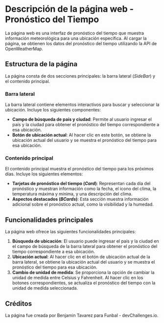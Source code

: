 # Descripción de la página web - Pronóstico del Tiempo

La página web es una interfaz de pronóstico del tiempo que muestra información meteorológica para una ubicación específica. Al cargar la página, se obtienen los datos del pronóstico del tiempo utilizando la API de OpenWeatherMap. 

## Estructura de la página

La página consta de dos secciones principales: la barra lateral (*SideBar*) y el contenido principal. 

### Barra lateral

La barra lateral contiene elementos interactivos para buscar y seleccionar la ubicación. Incluye los siguientes componentes:

- **Campo de búsqueda de país y ciudad**: Permite al usuario ingresar el país y la ciudad para obtener el pronóstico del tiempo correspondiente a esa ubicación.
- **Botón de ubicación actual**: Al hacer clic en este botón, se obtiene la ubicación actual del usuario y se muestra el pronóstico del tiempo para esa ubicación.

### Contenido principal

El contenido principal muestra el pronóstico del tiempo para los próximos días. Incluye los siguientes elementos:

- **Tarjetas de pronóstico del tiempo (*Card*)**: Representan cada día del pronóstico y muestran información como la fecha, el icono del clima, la temperatura máxima y mínima, y una descripción del clima.
- **Aspectos destacados (*BCards*)**: Esta sección muestra información adicional sobre el pronóstico actual, como la visibilidad y la humedad.

## Funcionalidades principales

La página web ofrece las siguientes funcionalidades principales:

1. **Búsqueda de ubicación**: El usuario puede ingresar el país y la ciudad en el campo de búsqueda de la barra lateral para obtener el pronóstico del tiempo correspondiente a esa ubicación.
2. **Ubicación actual**: Al hacer clic en el botón de ubicación actual de la barra lateral, se obtiene la ubicación actual del usuario y se muestra el pronóstico del tiempo para esa ubicación.
3. **Cambio de unidad de medida**: Se proporciona la opción de cambiar la unidad de medida entre Celsius y Fahrenheit. Al hacer clic en los botones correspondientes, se actualiza el pronóstico del tiempo con la unidad de medida seleccionada.

## Créditos

La página fue creada por Benjamin Tavarez para Funbal  - devChallenges.io.


